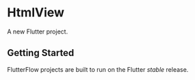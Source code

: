 # HtmlView

A new Flutter project.

## Getting Started

FlutterFlow projects are built to run on the Flutter _stable_ release.
